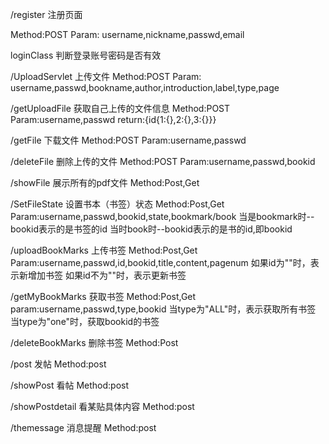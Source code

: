 

/register 注册页面

Method:POST
Param: username,nickname,passwd,email

loginClass 判断登录账号密码是否有效


/UploadServlet 上传文件
Method:POST
Param: username,passwd,bookname,author,introduction,label,type,page

/getUploadFile 获取自己上传的文件信息
Method:POST
Param:username,passwd
return:{id{1:{},2:{},3:{}}}


/getFile   下载文件
Method:POST
Param:username,passwd

/deleteFile 删除上传的文件
Method:POST
Param:username,passwd,bookid

/showFile  展示所有的pdf文件
Method:Post,Get

/SetFileState 设置书本（书签）状态
Method:Post,Get
Param:username,passwd,bookid,state,bookmark/book
当是bookmark时--bookid表示的是书签的id
当时book时--bookid表示的是书的id,即bookid

/uploadBookMarks 上传书签
Method:Post,Get
Param:username,passwd,id,bookid,title,content,pagenum
如果id为""时，表示新增加书签
如果id不为""时，表示更新书签

/getMyBookMarks 获取书签
Method:Post,Get
param:username,passwd,type,bookid
当type为"ALL"时，表示获取所有书签
当type为"one"时，获取bookid的书签

/deleteBookMarks 删除书签
Method:Post  

/post 发帖
Method:post

/showPost 看帖
Method:post

/showPostdetail 看某贴具体内容
Method:post

/themessage 消息提醒
Method:post